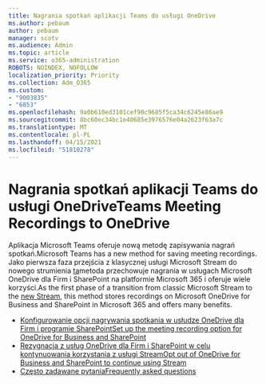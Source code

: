```yaml
---
title: Nagrania spotkań aplikacji Teams do usługi OneDrive
ms.author: pebaum
author: pebaum
manager: scotv
ms.audience: Admin
ms.topic: article
ms.service: o365-administration
ROBOTS: NOINDEX, NOFOLLOW
localization_priority: Priority
ms.collection: Adm_O365
ms.custom:
- "9003835"
- "6853"
ms.openlocfilehash: 9a0b610ed3101cef90c9685f5ca34c6245e86ae9
ms.sourcegitcommit: 8bc60ec34bc1e40685e3976576e04a2623f63a7c
ms.translationtype: MT
ms.contentlocale: pl-PL
ms.lasthandoff: 04/15/2021
ms.locfileid: "51810278"
---
```

# <a name="teams-meeting-recordings-to-onedrive"></a><span data-ttu-id="0cac5-102">Nagrania spotkań aplikacji Teams do usługi OneDrive</span><span class="sxs-lookup"><span data-stu-id="0cac5-102">Teams Meeting Recordings to OneDrive</span></span>

<span data-ttu-id="0cac5-103">Aplikacja Microsoft Teams oferuje nową metodę zapisywania nagrań spotkań.</span><span class="sxs-lookup"><span data-stu-id="0cac5-103">Microsoft Teams has a new method for saving meeting recordings.</span></span> <span data-ttu-id="0cac5-104">Jako pierwsza faza przejścia z klasycznej usługi Microsoft Stream do nowego strumienia [ta](https://docs.microsoft.com/stream/streamnew/new-stream)metoda przechowuje nagrania w usługach Microsoft OneDrive dla Firm i SharePoint na platformie Microsoft 365 i oferuje wiele korzyści.</span><span class="sxs-lookup"><span data-stu-id="0cac5-104">As the first phase of a transition from classic Microsoft Stream to the [new Stream](https://docs.microsoft.com/stream/streamnew/new-stream), this method stores recordings on Microsoft OneDrive for Business and SharePoint in Microsoft 365 and offers many benefits.</span></span>  

- [<span data-ttu-id="0cac5-105">Konfigurowanie opcji nagrywania spotkania w usłudze OneDrive dla Firm i programie SharePoint</span><span class="sxs-lookup"><span data-stu-id="0cac5-105">Set up the meeting recording option for OneDrive for Business and SharePoint</span></span>](https://docs.microsoft.com/MicrosoftTeams/tmr-meeting-recording-change#set-up-the-meeting-recording-option-for-onedrive-for-business-and-sharepoint)
- [<span data-ttu-id="0cac5-106">Rezygnacja z usług OneDrive dla Firm i SharePoint w celu kontynuowania korzystania z usługi Stream</span><span class="sxs-lookup"><span data-stu-id="0cac5-106">Opt out of OneDrive for Business and SharePoint to continue using Stream</span></span>](https://docs.microsoft.com/MicrosoftTeams/tmr-meeting-recording-change#opt-out-of-onedrive-for-business-and-sharepoint-to-continue-using-stream)  
- [<span data-ttu-id="0cac5-107">Często zadawane pytania</span><span class="sxs-lookup"><span data-stu-id="0cac5-107">Frequently asked questions</span></span>](https://docs.microsoft.com/MicrosoftTeams/tmr-meeting-recording-change#frequently-asked-questions)
